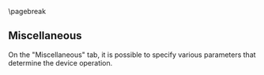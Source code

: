 \pagebreak

## Miscellaneous

On the "Miscellaneous" tab, it is possible to specify various parameters that determine the device operation.

